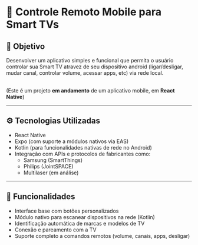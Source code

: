 # 📱 Controle Remoto Mobile para Smart TVs

## 🎯 Objetivo

Desenvolver um aplicativo simples e funcional que permita o usuário controlar sua Smart TV atravez de seu dispositivo android (ligar/desligar, mudar canal, controlar volume, acessar apps, etc) via rede local.
<br></br>

(Este é um projeto **em andamento** de um aplicativo mobile, em **React Native**)


---

## ⚙️ Tecnologias Utilizadas

- React Native
- Expo (com suporte a módulos nativos via EAS)
- Kotlin (para funcionalidades nativas de rede no Android)
- Integração com APIs e protocolos de fabricantes como:
  - Samsung (SmartThings)
  - Philips (JointSPACE)
  - Multilaser (em análise)

---


## 🔄 Funcionalidades

- Interface base com botões personalizados
- Módulo nativo para escanear dispositivos na rede (Kotlin)
- Identificação automática de marcas e modelos de TV
- Conexão e pareamento com a TV
- Suporte completo a comandos remotos (volume, canais, apps, desligar)
